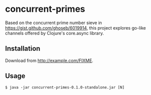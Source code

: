 # concurrent-primes

Based on the concurrent prime number sieve in
https://gist.github.com/ghoseb/6019914, this project explores go-like
channels offered by Clojure's core.async library.  

## Installation

Download from http://example.com/FIXME.

## Usage

    $ java -jar concurrent-primes-0.1.0-standalone.jar [N]

